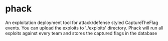 # phack
An exploitation deployment tool for attack/defense styled CaptureTheFlag events.
You can upload the exploits to './exploits' directory. Phack will run all exploits against every team and stores the captured flags in the database
